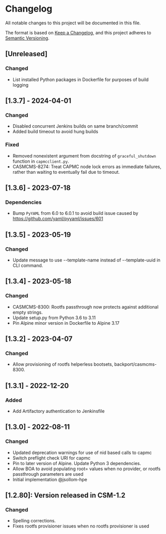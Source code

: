 # Changelog

All notable changes to this project will be documented in this file.

The format is based on [Keep a Changelog](https://keepachangelog.com/en/1.0.0/),
and this project adheres to [Semantic Versioning](https://semver.org/spec/v2.0.0.html).

## [Unreleased]
### Changed
- List installed Python packages in Dockerfile for purposes of build logging

## [1.3.7] - 2024-04-01
### Changed
- Disabled concurrent Jenkins builds on same branch/commit
- Added build timeout to avoid hung builds

### Fixed
- Removed nonexistent argument from docstring of `graceful_shutdown` function
  in `capmcclient.py`.
- CASMCMS-8274: Treat CAPMC node lock errors as immediate failures, rather than waiting to eventually
  fail due to timeout.

## [1.3.6] - 2023-07-18
### Dependencies
- Bump `PyYAML` from 6.0 to 6.0.1 to avoid build issue caused by https://github.com/yaml/pyyaml/issues/601

## [1.3.5] - 2023-05-19
### Changed
- Update message to use --template-name instead of --template-uuid in CLI command.

## [1.3.4] - 2023-05-18
### Changed
- CASMCMS-8300: Rootfs passthrough now protects against additional empty strings.
- Update setup.py from Python 3.6 to 3.11
- Pin Alpine minor version in Dockerfile to Alpine 3.17

## [1.3.2] - 2023-04-07
### Changed
- Allow provisioning of rootfs helperless bootsets, backport/casmcms-8300.

## [1.3.1] - 2022-12-20
### Added
- Add Artifactory authentication to Jenkinsfile

## [1.3.0] - 2022-08-11
### Changed
- Updated deprecation warnings for use of nid based calls to capmc
- Switch preflight check URI for capmc
- Pin to later version of Alpine. Update Python 3 dependencies.
- Allow BOA to avoid populating root=<flag> values when no provider, or rootfs passthrough parameters are used
- Initial implementation @jsollom-hpe

## [1.2.80]: Version released in CSM-1.2
### Changed
- Spelling corrections.
- Fixes rootfs provisioner issues when no rootfs provisioner is used
